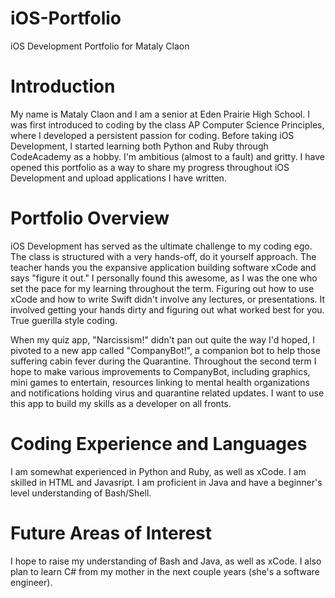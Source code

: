# iOS-Portfolio
iOS Development Portfolio for Mataly Claon

# Introduction

My name is Mataly Claon and I am a senior at Eden Prairie High School. I was first introduced to coding by the class AP Computer Science Principles, where I developed a persistent passion for coding. Before taking iOS Development, I started learning both Python and Ruby through CodeAcademy as a hobby. I'm ambitious (almost to a fault) and gritty. I have opened this portfolio as a way to share my progress throughout iOS Development and upload applications I have written. 

# Portfolio Overview

iOS Development has served as the ultimate challenge to my coding ego. The class is structured with a very hands-off, do it yourself approach. The teacher hands you the expansive application building software xCode and says "figure it out." I personally found this awesome, as I was the one who set the pace for my learning throughout the term. Figuring out how to use xCode and how to write Swift didn't involve any lectures, or presentations. It involved getting your hands dirty and figuring out what worked best for you. True guerilla style coding.

When my quiz app, "Narcissism!" didn't pan out quite the way I'd hoped, I pivoted to a new app called "CompanyBot!", a companion bot to help those suffering cabin fever during the Quarantine. Throughout the second term I hope to make various improvements to CompanyBot, including graphics, mini games to entertain, resources linking to mental health organizations and notifications holding virus and quarantine related updates. I want to use this app to build my skills as a developer on all fronts. 

# Coding Experience and Languages

I am somewhat experienced in Python and Ruby, as well as xCode. I am skilled in HTML and Javasript. I am proficient in Java and have a beginner's level understanding of Bash/Shell.

# Future Areas of Interest

I hope to raise my understanding of Bash and Java, as well as xCode. I also plan to learn C# from my mother in the next couple years (she's a software engineer). 




